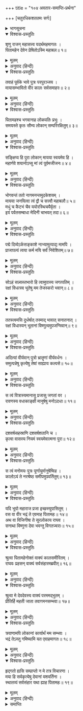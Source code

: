 +++
title = "१०४ अवतार-समाप्ति-प्रर्थना"

+++
[चतुरधिकशततमः सर्गः]



<details><summary>भागसूचना</summary>

104. कालका श्रीरामचन्द्रजीको ब्रह्माजीका संदेश सुनाना और श्रीरामका उसे स्वीकार करना
</details>

<details open><summary>विश्वास-प्रस्तुतिः</summary>

शृणु राजन् महासत्त्व यदर्थमहमागतः ।  
पितामहेन देवेन प्रेषितोऽस्मि महाबल॥ १॥
</details>

<details><summary>मूलम्</summary>

शृणु राजन् महासत्त्व यदर्थमहमागतः ।  
पितामहेन देवेन प्रेषितोऽस्मि महाबल॥ १॥
</details>

<details><summary>अनुवाद (हिन्दी)</summary>

महाबली महान् सत्त्वशाली महाराज! पितामह भगवान् ब्रह्माने जिस उद्देश्यसे मुझे यहाँ भेजा है और जिसके लिये मैं यहाँ आया हूँ; वह सब बताता हूँ; सुनिये॥ १॥
</details>

<details open><summary>विश्वास-प्रस्तुतिः</summary>

तवाहं पूर्वके भावे पुत्रः परपुरञ्जय ।  
मायासम्भावितो वीर कालः सर्वसमाहरः॥ २॥
</details>

<details><summary>मूलम्</summary>

तवाहं पूर्वके भावे पुत्रः परपुरञ्जय ।  
मायासम्भावितो वीर कालः सर्वसमाहरः॥ २॥
</details>

<details><summary>अनुवाद (हिन्दी)</summary>

शत्रु-नगरीपर विजय पानेवाले वीर! पूर्वावस्थामें अर्थात् हिरण्यगर्भकी उत्पत्तिके समय मैं मायाद्वारा आपसे उत्पन्न हुआ था, इसलिये आपका पुत्र हूँ । मुझे सर्वसंहारकारी काल कहते हैं॥ २॥
</details>

<details open><summary>विश्वास-प्रस्तुतिः</summary>

पितामहश्च भगवानाह लोकपतिः प्रभुः ।  
समयस्ते कृतः सौम्य लोकान् सम्परिरक्षितुम्॥ ३॥
</details>

<details><summary>मूलम्</summary>

पितामहश्च भगवानाह लोकपतिः प्रभुः ।  
समयस्ते कृतः सौम्य लोकान् सम्परिरक्षितुम्॥ ३॥
</details>

<details><summary>अनुवाद (हिन्दी)</summary>

लोकनाथ प्रभु भगवान् पितामहने कहा है कि ‘सौम्य! आपने लोकोंकी रक्षाके लिये जो प्रतिज्ञा की थी, वह पूरी हो गयी॥ ३॥
</details>

<details open><summary>विश्वास-प्रस्तुतिः</summary>

सङ्क्षिप्य हि पुरा लोकान् मायया स्वयमेव हि ।  
महार्णवे शयानोऽप्सु मां त्वं पूर्वमजीजनः॥ ४॥
</details>

<details><summary>मूलम्</summary>

सङ्क्षिप्य हि पुरा लोकान् मायया स्वयमेव हि ।  
महार्णवे शयानोऽप्सु मां त्वं पूर्वमजीजनः॥ ४॥
</details>

<details><summary>अनुवाद (हिन्दी)</summary>

‘पूर्वकालमें समस्त लोकोंको मायाके द्वारा स्वयं ही अपनेमें लीन करके आपने महासमुद्रके जलमें शयन किया था । फिर इस सृष्टिके प्रारम्भमें सबसे पहले मुझे उत्पन्न किया ॥ ४॥
</details>

<details open><summary>विश्वास-प्रस्तुतिः</summary>

भोगवन्तं ततो नागमनन्तमुदकेशयम् ।  
मायया जनयित्वा त्वं द्वौ च सत्त्वौ महाबलौ॥ ५॥  
मधुं च कैटभं चैव ययोरस्थिचयैर्वृता ।  
इयं पर्वतसम्बाधा मेदिनी चाभवत् तदा॥ ६॥
</details>

<details><summary>मूलम्</summary>

भोगवन्तं ततो नागमनन्तमुदकेशयम् ।  
मायया जनयित्वा त्वं द्वौ च सत्त्वौ महाबलौ॥ ५॥  
मधुं च कैटभं चैव ययोरस्थिचयैर्वृता ।  
इयं पर्वतसम्बाधा मेदिनी चाभवत् तदा॥ ६॥
</details>

<details><summary>अनुवाद (हिन्दी)</summary>

‘इसके बाद विशाल फण और शरीरसे युक्त एवं जलमें शयन करनेवाले ‘अनन्त’ संज्ञक नागको मायाद्वारा प्रकट करके आपने दो महाबली जीवोंको जन्म दिया, जिनका नाम था मधु और कैटभ; इन्हींके अस्थि-समूहोंसे भरी हुई यह पर्वतोंसहित पृथिवी तत्काल प्रकट हुई, जो ‘मेदिनी’ कहलायी॥ ५-६॥
</details>

<details open><summary>विश्वास-प्रस्तुतिः</summary>

पद्मे दिव्येऽर्कसङ्काशे नाभ्यामुत्पाद्य मामपि ।  
प्राजापत्यं त्वया कर्म मयि सर्वं निवेशितम्॥ ७॥
</details>

<details><summary>मूलम्</summary>

पद्मे दिव्येऽर्कसङ्काशे नाभ्यामुत्पाद्य मामपि ।  
प्राजापत्यं त्वया कर्म मयि सर्वं निवेशितम्॥ ७॥
</details>

<details><summary>अनुवाद (हिन्दी)</summary>

‘आपकी नाभिसे सूर्य-तुल्य तेजस्वी दिव्य कमल प्रकट हुआ, जिसमें आपने मुझको भी उत्पन्न किया और प्रजाकी सृष्टि रचनेका सारा कार्यभार मुझपर ही रख दिया॥ ७॥
</details>

<details open><summary>विश्वास-प्रस्तुतिः</summary>

सोऽहं सन्न्यस्तभारो हि त्वामुपास्य जगत्पतिम् ।  
रक्षां विधत्स्व भूतेषु मम तेजस्करो भवान्॥ ८॥
</details>

<details><summary>मूलम्</summary>

सोऽहं सन्न्यस्तभारो हि त्वामुपास्य जगत्पतिम् ।  
रक्षां विधत्स्व भूतेषु मम तेजस्करो भवान्॥ ८॥
</details>

<details><summary>अनुवाद (हिन्दी)</summary>

‘जब मुझपर यह भार रख दिया गया, तब मैंने आप जगदीश्वरकी उपासना करके प्रार्थना की—‘प्रभो! आप सम्पूर्ण भूतोंमें रहकर उनकी रक्षा कीजिये; क्योंकि आप ही मुझे तेज (ज्ञान और क्रिया-शक्ति) प्रदान करनेवाले हैं’॥ ८॥
</details>

<details open><summary>विश्वास-प्रस्तुतिः</summary>

ततस्त्वमसि दुर्धर्षात् तस्माद् भावात् सनातनात् ।  
रक्षां विधास्यन् भूतानां विष्णुत्वमुपजग्मिवान्॥ ९॥
</details>

<details><summary>मूलम्</summary>

ततस्त्वमसि दुर्धर्षात् तस्माद् भावात् सनातनात् ।  
रक्षां विधास्यन् भूतानां विष्णुत्वमुपजग्मिवान्॥ ९॥
</details>

<details><summary>अनुवाद (हिन्दी)</summary>

‘तब आप मेरा अनुरोध स्वीकार करके प्राणियोंकी रक्षाके लिये अपरिमेय सनातन पुरुषरूपसे जगत्पालक विष्णुके रूपमें प्रकट हुए॥ ९॥
</details>

<details open><summary>विश्वास-प्रस्तुतिः</summary>

अदित्यां वीर्यवान् पुत्रो भ्रातॄणां वीर्यवर्धनः ।  
समुत्पन्नेषु कृत्येषु तेषां साह्याय कल्पसे॥ १०॥
</details>

<details><summary>मूलम्</summary>

अदित्यां वीर्यवान् पुत्रो भ्रातॄणां वीर्यवर्धनः ।  
समुत्पन्नेषु कृत्येषु तेषां साह्याय कल्पसे॥ १०॥
</details>

<details><summary>अनुवाद (हिन्दी)</summary>

‘फिर आपने ही अदितिके गर्भसे परम पराक्रमी वामनरूपमें अवतार लिया । तबसे आप अपने भाई इन्द्रादि देवताओंकी शक्ति बढ़ाते और आवश्यकता पड़नेपर उनकी रक्षाके लिये उद्यत रहते हैं॥ १०॥
</details>

<details open><summary>विश्वास-प्रस्तुतिः</summary>

स त्वं वित्रास्यमानासु प्रजासु जगतां वर ।  
रावणस्य वधाकाङ्क्षी मानुषेषु मनोऽदधाः॥ ११॥
</details>

<details><summary>मूलम्</summary>

स त्वं वित्रास्यमानासु प्रजासु जगतां वर ।  
रावणस्य वधाकाङ्क्षी मानुषेषु मनोऽदधाः॥ ११॥
</details>

<details><summary>अनुवाद (हिन्दी)</summary>

‘जगदीश्वर! जब रावणके द्वारा प्रजाका विनाश होने लगा, उस समय आपने उस निशाचरका वध करनेकी इच्छासे मनुष्य-शरीरमें अवतार लेनेका निश्चय किया॥ ११॥
</details>

<details open><summary>विश्वास-प्रस्तुतिः</summary>

दशवर्षसहस्राणि दशवर्षशतानि च ।  
कृत्वा वासस्य नियमं स्वयमेवात्मना पुरा॥ १२॥
</details>

<details><summary>मूलम्</summary>

दशवर्षसहस्राणि दशवर्षशतानि च ।  
कृत्वा वासस्य नियमं स्वयमेवात्मना पुरा॥ १२॥
</details>

<details><summary>अनुवाद (हिन्दी)</summary>

‘और स्वयं ही ग्यारह हजार वर्षोंतक मर्त्यलोकमें निवास करनेकी अवधि निश्चित की थी॥ १२॥
</details>

<details open><summary>विश्वास-प्रस्तुतिः</summary>

स त्वं मनोमयः पुत्रः पूर्णायुर्मानुषेष्विह ।  
कालोऽयं ते नरश्रेष्ठ समीपमुपवर्तितुम्॥ १३॥
</details>

<details><summary>मूलम्</summary>

स त्वं मनोमयः पुत्रः पूर्णायुर्मानुषेष्विह ।  
कालोऽयं ते नरश्रेष्ठ समीपमुपवर्तितुम्॥ १३॥
</details>

<details><summary>अनुवाद (हिन्दी)</summary>

‘नरश्रेष्ठ! आप मनुष्य-लोकमें अपने संकल्पसे ही किसीके पुत्ररूपमें प्रकट हुए हैं । इस अवतारमें आपने अपनी जितने समयतककी आयु निश्चित की थी, वह पूरी हो गयी; अतः अब आपके लिये यह हमलोगोंके समीप आनेका समय है॥ १३॥
</details>

<details open><summary>विश्वास-प्रस्तुतिः</summary>

यदि भूयो महाराज प्रजा इच्छस्युपासितुम् ।  
वस वा वीर भद्रं ते एवमाह पितामहः॥ १४॥  
अथ वा विजिगीषा ते सुरलोकाय राघव ।  
सनाथा विष्णुना देवा भवन्तु विगतज्वराः॥ १५॥
</details>

<details><summary>मूलम्</summary>

यदि भूयो महाराज प्रजा इच्छस्युपासितुम् ।  
वस वा वीर भद्रं ते एवमाह पितामहः॥ १४॥  
अथ वा विजिगीषा ते सुरलोकाय राघव ।  
सनाथा विष्णुना देवा भवन्तु विगतज्वराः॥ १५॥
</details>

<details><summary>अनुवाद (हिन्दी)</summary>

‘वीर महाराज! यदि और अधिक कालतक यहाँ रहकर प्रजाजनोंका पालन करनेकी इच्छा हो तो आप रह सकते हैं । आपका कल्याण हो । रघुनन्दन! अथवा यदि परमधाममें पधारनेका विचार हो तो अवश्य आवें । आप विष्णुदेवके स्वधाममें प्रतिष्ठित होनेपर सम्पूर्ण देवता सनाथ एवं निश्चिन्त हो जायँ—ऐसा पितामहने कहा है’॥ १४-१५॥
</details>

<details open><summary>विश्वास-प्रस्तुतिः</summary>

श्रुत्वा पितामहेनोक्तं वाक्यं कालसमीरितम् ।  
राघवः प्रहसन् वाक्यं सर्वसंहारमब्रवीत्॥ १६॥
</details>

<details><summary>मूलम्</summary>

श्रुत्वा पितामहेनोक्तं वाक्यं कालसमीरितम् ।  
राघवः प्रहसन् वाक्यं सर्वसंहारमब्रवीत्॥ १६॥
</details>

<details><summary>अनुवाद (हिन्दी)</summary>

कालके मुखसे कहे गये पितामह ब्रह्माके संदेशको सुनकर श्रीरघुनाथजी हँसते हुए उस सर्वसंहारी कालसे बोले—॥ १६॥
</details>

<details open><summary>विश्वास-प्रस्तुतिः</summary>

श्रुत्वा मे देवदेवस्य वाक्यं परममद्भुतम् ।  
प्रीतिर्हि महती जाता तवागमनसम्भवा॥ १७॥
</details>

<details><summary>मूलम्</summary>

श्रुत्वा मे देवदेवस्य वाक्यं परममद्भुतम् ।  
प्रीतिर्हि महती जाता तवागमनसम्भवा॥ १७॥
</details>

<details><summary>अनुवाद (हिन्दी)</summary>

‘काल! देवाधिदेव ब्रह्माजीका यह परम अद्भुत वचन सुननेको मिला; इसलिये तुम्हारे आनेसे मुझे बड़ी प्रसन्नता हुई है॥ १७॥
</details>

<details open><summary>विश्वास-प्रस्तुतिः</summary>

त्रयाणामपि लोकानां कार्यार्थं मम सम्भवः ।  
भद्रं तेऽस्तु गमिष्यामि यत एवाहमागतः॥ १८॥
</details>

<details><summary>मूलम्</summary>

त्रयाणामपि लोकानां कार्यार्थं मम सम्भवः ।  
भद्रं तेऽस्तु गमिष्यामि यत एवाहमागतः॥ १८॥
</details>

<details><summary>अनुवाद (हिन्दी)</summary>

‘तीनों लोकोंके प्रयोजनकी सिद्धिके लिये ही मेरा यह अवतार हुआ था, वह उद्देश्य अब पूरा हो गया; इसलिये तुम्हारा कल्याण हो; अब मैं जहाँसे आया था वहीं चलूँगा॥ १८॥
</details>

<details open><summary>विश्वास-प्रस्तुतिः</summary>

हृद‍्गतो ह्यसि सम्प्राप्तो न मे तत्र विचारणा ।  
मया हि सर्वकृत्येषु देवानां वशवर्तिना ।  
स्थातव्यं सर्वसंहार यथा ह्याह पितामहः॥ १९॥
</details>

<details><summary>मूलम्</summary>

हृद‍्गतो ह्यसि सम्प्राप्तो न मे तत्र विचारणा ।  
मया हि सर्वकृत्येषु देवानां वशवर्तिना ।  
स्थातव्यं सर्वसंहार यथा ह्याह पितामहः॥ १९॥
</details>

<details><summary>अनुवाद (हिन्दी)</summary>

‘काल! मैंने मनसे तुम्हारा चिन्तन किया था । उसीके अनुसार तुम यहाँ आये हो; अतः इस विषयको लेकर मेरे मनमें कोई विचार नहीं है । सर्वसंहारकारी काल! मुझे सभी कार्योंमें सदा देवताओंका वशवर्ती होकर ही रहना चाहिये, जैसा कि पितामहका कथन है’॥ १९॥
</details>

<details><summary>समाप्तिः</summary>

इत्यार्षे श्रीमद्रामायणे वाल्मीकीये आदिकाव्ये उत्तरकाण्डे चतुरधिकशततमः सर्गः॥ १०४॥  
इस प्रकार श्रीवाल्मीकिनिर्मित आर्षरामायण आदिकाव्यके उत्तरकाण्डमें एक सौ चारवाँ सर्ग पूरा हुआ॥ १०४॥
</details>

